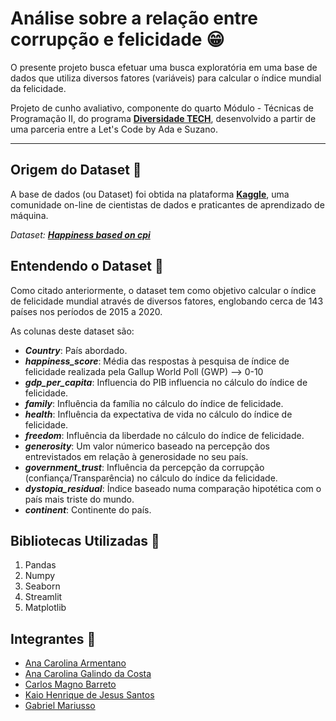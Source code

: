 
# Análise sobre a relação entre corrupção e felicidade 😁

O presente projeto busca efetuar uma busca exploratória em uma base de dados que utiliza diversos fatores (variáveis) para calcular o índice mundial da felicidade.

Projeto de cunho avaliativo, componente do quarto Módulo - Técnicas de Programação II, do programa **[Diversidade TECH](https://letscode.com.br/processos-seletivos/suzano-diversidade-tech)**, desenvolvido a partir de uma parceria entre a Let's Code by Ada e Suzano.

---

## Origem do Dataset 🔎

A base de dados (ou Dataset) foi obtida na plataforma **[Kaggle](https://www.kaggle.com/)**, uma comunidade on-line de cientistas de dados e praticantes de aprendizado de máquina.

*Dataset: **[Happiness based on cpi](https://www.kaggle.com/datasets/eliasturk/world-happiness-based-on-cpi-20152020)***

## Entendendo o Dataset 🎲

Como citado anteriormente, o dataset tem como objetivo calcular o índice de felicidade mundial através de diversos fatores, englobando cerca de 143 países nos períodos de 2015 a 2020. 

As colunas deste dataset são:

- __*Country*__: País abordado.
- __*happiness_score*__: Média das respostas à pesquisa de índice de felicidade realizada pela Gallup World Poll (GWP) --> 0-10
- __*gdp_per_capita*__: Influencia do PIB influencia no cálculo do índice de felicidade. 
- __*family*__: Influência da família no cálculo do índice de felicidade.
- __*health*__: Influência da expectativa de vida no cálculo do índice de felicidade.
- __*freedom*__: Influência da liberdade no cálculo do índice de felicidade.
- __*generosity*__: Um valor númerico baseado na percepção dos entrevistados em relação à generosidade no seu país.
- __*government_trust*__: Influência da percepção da corrupção (confiança/Transparência) no cálculo do índice da felicidade. 
- __*dystopia_residual*__: Índice baseado numa comparação hipotética com o país mais triste do mundo. 
- __*continent*__: Continente do país. 

## Bibliotecas Utilizadas 🐍

1. Pandas
2. Numpy
3. Seaborn
4. Streamlit
5. Matplotlib

## Integrantes 🤝

- [Ana Carolina Armentano](https://github.com/armentc)
- [Ana Carolina Galindo da Costa](https://github.com/carolinagcosta)
- [Carlos Magno Barreto](https://github.com/cmpbj)
- [Kaio Henrique de Jesus Santos](https://github.com/niggando)
- [Gabriel Mariusso]()

